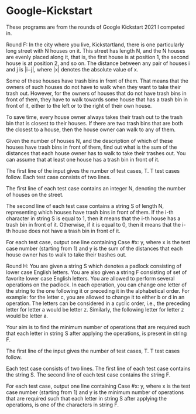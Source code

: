 # Google-Kickstart
These programs are from the rounds of Google Kickstart 2021 I competed in.

Round F:
In the city where you live, Kickstartland, there is one particularly long street with N houses on it. This street has length N, and the N houses are evenly placed along it, that is, the first house is at position 1, the second house is at position 2, and so on. The distance between any pair of houses i and j is |i−j|, where |x| denotes the absolute value of x.

Some of these houses have trash bins in front of them. That means that the owners of such houses do not have to walk when they want to take their trash out. However, for the owners of houses that do not have trash bins in front of them, they have to walk towards some house that has a trash bin in front of it, either to the left or to the right of their own house.

To save time, every house owner always takes their trash out to the trash bin that is closest to their houses. If there are two trash bins that are both the closest to a house, then the house owner can walk to any of them.

Given the number of houses N, and the description of which of these houses have trash bins in front of them, find out what is the sum of the distances that each house owner has to walk to take their trashes out. You can assume that at least one house has a trash bin in front of it.

The first line of the input gives the number of test cases, T. T test cases follow. Each test case consists of two lines.

The first line of each test case contains an integer N, denoting the number of houses on the street.

The second line of each test case contains a string S of length N, representing which houses have trash bins in front of them. If the i-th character in string S is equal to 1, then it means that the i-th house has a trash bin in front of it. Otherwise, if it is equal to 0, then it means that the i-th house does not have a trash bin in front of it.

For each test case, output one line containing Case #x: y, where x is the test case number (starting from 1) and y is the sum of the distances that each house owner has to walk to take their trashes out.

Round H: 
You are given a string S which denotes a padlock consisting of lower case English letters. You are also given a string F consisting of set of favorite lower case English letters. You are allowed to perform several operations on the padlock. In each operation, you can change one letter of the string to the one following it or preceding it in the alphabetical order. For example: for the letter c, you are allowed to change it to either b or d in an operation. The letters can be considered in a cyclic order, i.e., the preceding letter for letter a would be letter z. Similarly, the following letter for letter z would be letter a.

Your aim is to find the minimum number of operations that are required such that each letter in string S after applying the operations, is present in string F.

The first line of the input gives the number of test cases, T. T test cases follow.

Each test case consists of two lines.
The first line of each test case contains the string S.
The second line of each test case contains the string F.

For each test case, output one line containing Case #x: y, where x is the test case number (starting from 1) and y is the minimum number of operations that are required such that each letter in string S after applying the operations, is one of the characters in string F.
